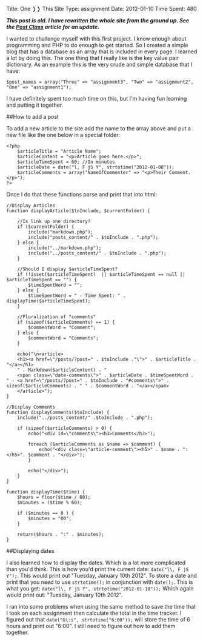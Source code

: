 Title: One &#10093;&#10093; This Site
Type: assignment
Date: 2012-01-10
Time Spent: 480

***This post is old. I have rewritten the whole site from the ground up. See the [Post Class](/?a=extracredit-zero-post-class) article for an update.***

I wanted to challenge myself with this first project. I know enough about programming and PHP to do enough to get started. So I created a simple blog that has a database as an array that is included in every page. I learned a lot by doing this. The one thing that I really like is the key value pair dictionary. As an example this is the very crude and simple database that I have:


	$post_names = array("Three" => "assignment3", "Two" => "assignment2", "One" => "assignment1");

I have definitely spent too much time on this, but I'm having fun learning and putting it together.


##How to add a post

To add a new article to the site add the name to the array above and put a new file like the one below in a special folder:

	<?php
	    $articleTitle = "Article Name";
	    $articleContent = "<p>Article goes here.</p>";
	    $articleTimeSpent = 60; //In minutes
	    $articleDate = date("l, F jS Y", strtotime("2012-01-08"));
	    $articleComments = array("NameOfCommenter" => "<p>Their Comment.</p>");
	?>

Once I do that these functions parse and print that into html:

	//Display Articles
	function displayArticle($toInclude, $currentFolder) {
		
		//Is link up one directory?
		if ($currentFolder) {
			include("markdown.php");
			include("posts_content/" . $toInclude . ".php");
		} else {
			include("../markdown.php");
			include("../posts_content/" . $toInclude . ".php");
		}
		
		//Should I display $articleTimeSpent?
		if (!isset($articleTimeSpent)  || $articleTimeSpent == null || $articleTimeSpent == "") {
			$timeSpentWord = "";
		} else {
			$timeSpentWord = " - Time Spent: " . displayTime($articleTimeSpent);
		}
		
		//Pluralization of "comments"
		if (sizeof($articleComments) == 1) {
			$commentWord = "Comment";
		} else {
			$commentWord = "Comments";
		}
		
		echo("\n<article>
		<h1><a href=\"/posts/?post=" . $toInclude ."\">" . $articleTitle . "</a></h1>
		" . Markdown($articleContent) . "
		<span class=\"date-comments\">" . $articleDate . $timeSpentWord . " - <a href=\"/posts/?post=" . $toInclude . "#comments\">" . sizeof($articleComments) . " " . $commentWord . "</a></span>
		</article>");
	}
	
	//Display Comments
	function displayComments($toInclude) {
		include("../posts_content/" .$toInclude . ".php");
		
		if (sizeof($articleComments) > 0) {
			echo("<div id=\"comments\"><h3>Comments</h3>");
			
			foreach ($articleComments as $name => $comment) {
				echo("<div class=\"article-comment\"><h5>" . $name . ":</h5>". $comment . "</div>");
			}
			
			echo("</div>");
		}
	}
	
	function displayTime($time) {
		$hours = floor($time / 60);
		$minutes = ($time % 60);
		
		if ($minutes == 0 ) {
			$minutes = "00";
		}
		
		return($hours . ":" . $minutes);
	}

##Displaying dates

I also learned how to display the dates. Which is a lot more complicated than you'd think. This is how you'd print the current date: `date("l\, F jS Y");`. This would print out "Tuesday, January 10th 2012". To store a date and print that you need to use `strtotime();` in conjunction with `date();`. This is what you get: `date("l\, F jS Y", strtotime("2012-01-10"));` Which again would print out: "Tuesday, January 10th 2012".

I ran into some problems when using the same method to save the time that I took on each assignment then calculate the total in the time tracker. I figured out that `date("G\:i", strtotime("6:00"));` will store the time of 6 hours and print out "6:00". I still need to figure out how to add them together.

